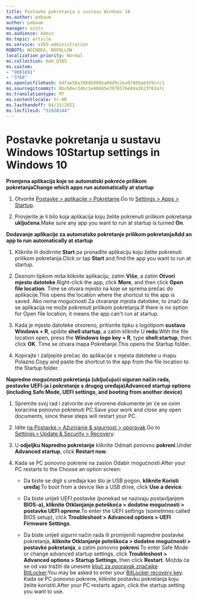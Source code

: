 ```yaml
---
title: Postavke pokretanja u sustavu Windows 10
ms.author: pebaum
author: pebaum
manager: scotv
ms.audience: Admin
ms.topic: article
ms.service: o365-administration
ROBOTS: NOINDEX, NOFOLLOW
localization_priority: Normal
ms.collection: Adm_O365
ms.custom:
- "9001691"
- "3768"
ms.openlocfilehash: 6dfae58a398db088ba00d9c2ea9788bab929ccc1
ms.sourcegitcommit: 8bc60ec34bc1e40685e3976576e04a2623f63a7c
ms.translationtype: MT
ms.contentlocale: hr-HR
ms.lasthandoff: 04/15/2021
ms.locfileid: "51828144"
---
```

# <a name="startup-settings-in-windows-10"></a><span data-ttu-id="130a8-102">Postavke pokretanja u sustavu Windows 10</span><span class="sxs-lookup"><span data-stu-id="130a8-102">Startup settings in Windows 10</span></span>

<span data-ttu-id="130a8-103">**Promjena aplikacija koje se automatski pokreće prilikom pokretanja**</span><span class="sxs-lookup"><span data-stu-id="130a8-103">**Change which apps run automatically at startup**</span></span>

1. <span data-ttu-id="130a8-104">Otvorite [Postavke > aplikacije > Pokretanje](ms-settings:startupapps?activationSource=GetHelp).</span><span class="sxs-lookup"><span data-stu-id="130a8-104">Go to [Settings > Apps > Startup](ms-settings:startupapps?activationSource=GetHelp).</span></span>

2. <span data-ttu-id="130a8-105">Provjerite je li bilo koja aplikacija koju želite pokrenuti prilikom pokretanja **uključena**.</span><span class="sxs-lookup"><span data-stu-id="130a8-105">Make sure any app you want to run at startup is turned **On**.</span></span>

<span data-ttu-id="130a8-106">**Dodavanje aplikacije za automatsko pokretanje prilikom pokretanja**</span><span class="sxs-lookup"><span data-stu-id="130a8-106">**Add an app to run automatically at startup**</span></span>

1. <span data-ttu-id="130a8-107">Kliknite ili dodirnite **Start** pa pronađite aplikaciju koju želite pokrenuti prilikom pokretanja.</span><span class="sxs-lookup"><span data-stu-id="130a8-107">Click or tap **Start** and find the app you want to run at startup.</span></span>

2. <span data-ttu-id="130a8-108">Desnom tipkom miša kliknite aplikaciju, zatim **Više**, a zatim **Otvori mjesto datoteke**.</span><span class="sxs-lookup"><span data-stu-id="130a8-108">Right-click the app, click **More**, and then click **Open file location**.</span></span> <span data-ttu-id="130a8-109">Time se otvara mjesto na koje se sprema prečac do aplikacije.</span><span class="sxs-lookup"><span data-stu-id="130a8-109">This opens the location where the shortcut to the app is saved.</span></span> <span data-ttu-id="130a8-110">Ako nema mogućnosti Za otvaranje mjesta datoteke, to znači da se aplikacija ne može pokrenuti prilikom pokretanja.</span><span class="sxs-lookup"><span data-stu-id="130a8-110">If there is no option for Open file location, it means the app can't run at startup.</span></span>

3. <span data-ttu-id="130a8-111">Kada je mjesto datoteke otvoreno, pritisnite tipku s logotipom **sustava Windows + R**, upišite **shell:startup**, a zatim kliknite U **redu**.</span><span class="sxs-lookup"><span data-stu-id="130a8-111">With the file location open, press the **Windows logo key  + R**, type **shell:startup**, then click **OK**.</span></span> <span data-ttu-id="130a8-112">Time se otvara mapa Pokretanje.</span><span class="sxs-lookup"><span data-stu-id="130a8-112">This opens the Startup folder.</span></span>

4. <span data-ttu-id="130a8-113">Kopirajte i zalijepite prečac do aplikacije s mjesta datoteke u mapu Polazno.</span><span class="sxs-lookup"><span data-stu-id="130a8-113">Copy and paste the shortcut to the app from the file location to the Startup folder.</span></span>

<span data-ttu-id="130a8-114">**Napredne mogućnosti pokretanja (uključujući siguran način rada, postavke UEFI-ja i pokretanje s drugog uređaja)**</span><span class="sxs-lookup"><span data-stu-id="130a8-114">**Advanced startup options (including Safe Mode, UEFI settings, and booting from another device)**</span></span>

1. <span data-ttu-id="130a8-115">Spremite svoj rad i zatvorite sve otvorene dokumente jer će se ovim koracima ponovno pokrenuti PC.</span><span class="sxs-lookup"><span data-stu-id="130a8-115">Save your work and close any open documents, since these steps will restart your PC.</span></span>

2. <span data-ttu-id="130a8-116">Idite [na Postavke > Ažuriranje & sigurnost > oporavak](ms-settings:recovery?activationSource=GetHelp).</span><span class="sxs-lookup"><span data-stu-id="130a8-116">Go to [Settings > Update & Security > Recovery](ms-settings:recovery?activationSource=GetHelp).</span></span>

3. <span data-ttu-id="130a8-117">U **odjeljku Napredno pokretanje** kliknite Odmah ponovno **pokreni**.</span><span class="sxs-lookup"><span data-stu-id="130a8-117">Under **Advanced startup**, click **Restart now**.</span></span> 

4. <span data-ttu-id="130a8-118">Kada se PC ponovno pokrene na zaslon Odabir mogućnosti:</span><span class="sxs-lookup"><span data-stu-id="130a8-118">After your PC restarts to the Choose an option screen:</span></span>

    - <span data-ttu-id="130a8-119">Da biste se digli s uređaja kao što je USB pogon, **kliknite Koristi uređaj**.</span><span class="sxs-lookup"><span data-stu-id="130a8-119">To boot from a device like a USB drive, click **Use a device**.</span></span>

    - <span data-ttu-id="130a8-120">Da biste unijeli UEFI postavke (ponekad se nazivaju postavljanjem **BIOS-a), kliknite Otklanjanje poteškoća > dodatne mogućnosti > postavke UEFI opreme**.</span><span class="sxs-lookup"><span data-stu-id="130a8-120">To enter the UEFI settings (sometimes called BIOS setup), click **Troubleshoot > Advanced options > UEFI Firmware Settings**.</span></span> 

    - <span data-ttu-id="130a8-121">Da biste unijeli sigurni način rada ili promijenili napredne postavke pokretanja, **kliknite Otklanjanje poteškoća > dodatne mogućnosti > postavke pokretanja**, a zatim ponovno **pokreni**.</span><span class="sxs-lookup"><span data-stu-id="130a8-121">To enter Safe Mode or change advanced startup settings, click **Troubleshoot > Advanced options > Startup Settings**, then click **Restart**.</span></span> <span data-ttu-id="130a8-122">Možda će se od vas tražiti da unesete [ključ za oporavak značajke BitLocker](https://support.microsoft.com/help/4026181/windows-10-find-my-bitlocker-recovery-key).</span><span class="sxs-lookup"><span data-stu-id="130a8-122">You may be asked to enter your [BitLocker recovery key](https://support.microsoft.com/help/4026181/windows-10-find-my-bitlocker-recovery-key).</span></span> <span data-ttu-id="130a8-123">Kada se PC ponovno pokrene, kliknite postavku pokretanja koju želite koristiti.</span><span class="sxs-lookup"><span data-stu-id="130a8-123">After your PC restarts again, click the startup setting you want to use.</span></span>